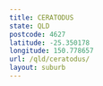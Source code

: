 ```yaml
---
title: CERATODUS
state: QLD
postcode: 4627
latitude: -25.350178
longitude: 150.778657
url: /qld/ceratodus/
layout: suburb
---
```

